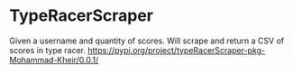 # TypeRacerScraper
Given a username and quantity of scores. Will scrape and return a CSV of scores in type racer.
https://pypi.org/project/typeRacerScraper-pkg-Mohammad-Kheir/0.0.1/


